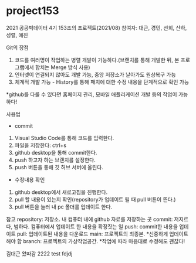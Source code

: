 # project153
2021 공공빅데이터 4기 153조의 프로젝트(2021/08)
참여자: 대근, 경민, 선희, 산하, 성렬, 예진

Git의 장점
1. 코드를 여러명이 작업하는 병렬 개발이 가능하다.(브랜치를 통해 개발한 뒤, 본 프로그램에서 합치는 Merge 방식 사용)
2. 인터넷이 연결되지 않아도 개발 가능, 중앙 저장소가 날아가도 원상복구 가능
3. 체계적 개발 가능 - History를 통해 패치에 대한 수정 내용을 단계적으로 확인 가능

*github를 다룰 수 있다면 홈페이지 관리, 모바일 애플리케이션 개발 등의 작업이 가능하다!

사용법
- commit
1. Visual Studio Code를 통해 코드를 입력한다.
2. 파일을 저장한다: ctrl+s
3. github desktop을 통해 commit한다.
4. push 하고자 하는 브랜치를 설정한다.
5. push 버튼을 통해 깃 허브 서버에 올린다.

- 수정내용 확인
1. github desktop에서 새로고침을 진행한다.
2. pull 할 내용이 있는지 확인(repository가 업데이트 될 때 pull 버튼이 뜬다.)
3. pull 버튼을 눌러 내 pc 폴더를 업데이트 한다.


참고
repository: 저장소. 내 컴퓨터 내에 github 자료를 저장하는 곳
commit: 저지르다, 범하다. 컴퓨터에서 업데이트 한 내용을 확정짓는 일
push: commit한 내용을 업데이트
pull: 업데이트된 내용을 다운로드
main: 프로젝트의 최종본. *신중하게 업데이트해야 함
branch: 프로젝트의 가상작업공간. *작업에 따라 마음대로 수정해도 괜찮다!

김대근 왔따감
2222
test
fdjdj
